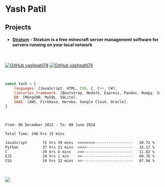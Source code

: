 # Yash Patil

<!-- [![Typing SVG](https://readme-typing-svg.herokuapp.com?font=Fira+Code&pause=1000&width=435&lines=Python+developer;Game+developer;Full+stack+web;Human.)](https://git.io/typing-svg)-->


<!-- <img align='right' src="https://64.media.tumblr.com/2d0af9c90d1b1107313cc20bda01548a/tumblr_outwxnanpp1u79o2lo1_1280.gif" width="300">
-->

## Projects

- #### [Stratum](https://github.com/FightlolYes/Stratum) - Stratum is a free minecraft server management software for servers running on your local network

<br>

[![GitHub yashpatil74](https://img.shields.io/github/followers/yashpatil74?style=social)](https://github.com/yashpatil74)
[![GitHub yashpatil74](https://img.shields.io/github/stars/yashpatil74?style=social)](https://github.com/yashpatil74)


<br>

```javascript
const Yash = {
    languages: [JavaScript, HTML, CSS, C, C++, C#],
    libraries_framework: [Bootstrap, NodeJS, Express, Pandas, Numpy, Scikit-learn],
    DB: [MongoDB, MySQL, SQLite],
    SAAS: [AWS, Firebase, Heroku, Google Cloud, Oracle],
}
```

<br>

<!--START_SECTION:waka-->

```txt
From: 06 December 2022 - To: 08 June 2024

Total Time: 246 hrs 15 mins

JavaScript       75 hrs 39 mins  >>>>>>>>-----------------   30.72 %
Python           37 hrs 21 mins  >>>>---------------------   15.17 %
C                29 hrs 6 mins   >>>----------------------   11.82 %
EJS              24 hrs 1 min    >>-----------------------   09.76 %
CSS              19 hrs 32 mins  >>-----------------------   07.94 %
```

<!--END_SECTION:waka-->

<br>

[![](https://visitcount.itsvg.in/api?id=FightlolYes&label=Profile%20Views&color=0&pretty=false)](https://visitcount.itsvg.in)
